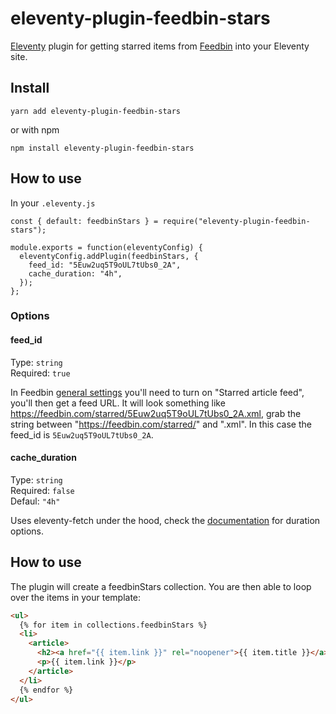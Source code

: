 # eleventy-plugin-feedbin-stars

[Eleventy](https://11ty.dev) plugin for getting starred items from [Feedbin](https://feedbin.com) into your Eleventy site.

## Install

`yarn add eleventy-plugin-feedbin-stars`

or with npm

`npm install eleventy-plugin-feedbin-stars`

## How to use

In your `.eleventy.js`

```
const { default: feedbinStars } = require("eleventy-plugin-feedbin-stars");

module.exports = function(eleventyConfig) {
  eleventyConfig.addPlugin(feedbinStars, {
    feed_id: "5Euw2uq5T9oUL7tUbs0_2A",
    cache_duration: "4h",
  });
};
```

### Options

#### feed_id

Type: `string`<br>
Required: `true`

In Feedbin [general settings](https://feedbin.com/settings) you'll need to turn on "Starred article feed", you'll then get a feed URL. It will look something like https://feedbin.com/starred/5Euw2uq5T9oUL7tUbs0_2A.xml, grab the string between "https://feedbin.com/starred/" and ".xml". In this case the feed_id is `5Euw2uq5T9oUL7tUbs0_2A`.

#### cache_duration

Type: `string`<br>
Required: `false`<br>
Defaul: `"4h"`

Uses eleventy-fetch under the hood, check the [documentation](https://www.11ty.dev/docs/plugins/fetch/#change-the-cache-duration) for duration options.

## How to use

The plugin will create a feedbinStars collection. You are then able to loop over the items in your template:

```html
<ul>
  {% for item in collections.feedbinStars %}
  <li>
    <article>
      <h2><a href="{{ item.link }}" rel="noopener">{{ item.title }}</a></h2>
      <p>{{ item.link }}</p>
    </article>
  </li>
  {% endfor %}
</ul>
```